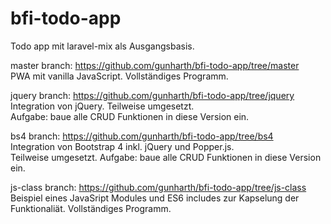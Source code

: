 # bfi-todo-app

Todo app mit laravel-mix als Ausgangsbasis.

master branch: https://github.com/gunharth/bfi-todo-app/tree/master  
PWA mit vanilla JavaScript. Vollständiges Programm.  
  
jquery branch: https://github.com/gunharth/bfi-todo-app/tree/jquery  
Integration von jQuery. Teilweise umgesetzt.  
Aufgabe: baue alle CRUD Funktionen in diese Version ein.  
  
bs4 branch: https://github.com/gunharth/bfi-todo-app/tree/bs4  
Integration von Bootstrap 4 inkl. jQuery und Popper.js.  
Teilweise umgesetzt. Aufgabe: baue alle CRUD Funktionen in diese Version ein.  
  
js-class branch: https://github.com/gunharth/bfi-todo-app/tree/js-class
Beispiel eines JavaSript Modules und ES6 includes zur Kapselung der Funktionaliät.
Vollständiges Programm.  
